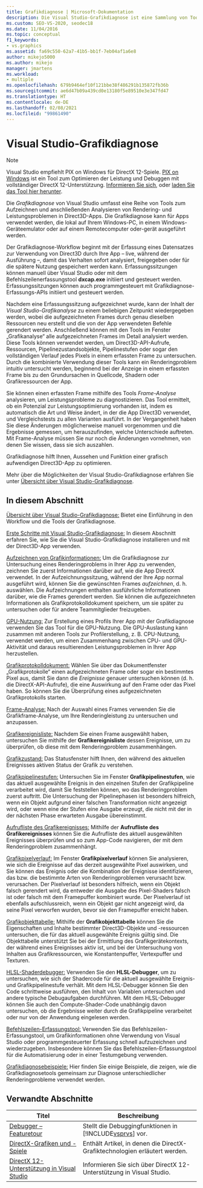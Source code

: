 ```yaml
---
title: Grafikdiagnose | Microsoft-Dokumentation
description: Die Visual Studio-Grafikdiagnose ist eine Sammlung von Tools für die Protokollierung und Analyse von Direct3D-Aktivitäten. Verwenden Sie diese Tools, um Rendering- und Leistungsprobleme zu beheben.
ms.custom: SEO-VS-2020, seodec18
ms.date: 11/04/2016
ms.topic: conceptual
f1_keywords:
- vs.graphics
ms.assetid: fa69c550-62a7-41b5-bb1f-7eb04af1a6e8
author: mikejo5000
ms.author: mikejo
manager: jmartens
ms.workload:
- multiple
ms.openlocfilehash: 679b9464ef10f121bbe38f486291b135872fb36b
ms.sourcegitcommit: ae6d47b09a439cd0e13180f5e89510e3e347fd47
ms.translationtype: HT
ms.contentlocale: de-DE
ms.lasthandoff: 02/08/2021
ms.locfileid: "99861490"
---
```

# <a name="visual-studio-graphics-diagnostics"></a>Visual Studio-Grafikdiagnose
>[!NOTE]
> Visual Studio empfiehlt PIX on Windows für DirectX 12-Spiele. [PIX on Windows](https://aka.ms/PIXonWindows) ist ein Tool zum Optimieren der Leistung und Debuggen mit vollständiger DirectX 12-Unterstützung. [Informieren Sie sich](visual-studio-graphics-diagnostics-directx-12.md), oder [laden Sie das Tool hier herunter](https://aka.ms/downloadPIX).

Die *Grafikdiagnose* von Visual Studio umfasst eine Reihe von Tools zum Aufzeichnen und anschließenden Analysieren von Rendering- und Leistungsproblemen in Direct3D-Apps. Die Grafikdiagnose kann für Apps verwendet werden, die lokal auf Ihrem Windows-PC, in einem Windows-Geräteemulator oder auf einem Remotecomputer oder-gerät ausgeführt werden.

 Der Grafikdiagnose-Workflow beginnt mit der Erfassung eines Datensatzes zur Verwendung von Direct3D durch Ihre App – live, während der Ausführung –, damit das Verhalten sofort analysiert, freigegeben oder für die spätere Nutzung gespeichert werden kann. Erfassungssitzungen können manuell über Visual Studio oder mit dem Befehlszeilenerfassungstool **dxcap.exe** initiiert und gesteuert werden. Erfassungssitzungen können auch programmgesteuert mit Grafikdiagnose-Erfassungs-APIs initiiert und gesteuert werden.

 Nachdem eine Erfassungssitzung aufgezeichnet wurde, kann der Inhalt der *Visual Studio-Grafikanalyse* zu einem beliebigen Zeitpunkt wiedergegeben werden, wobei die aufgezeichneten Frames durch genau dieselben Ressourcen neu erstellt und die von der App verwendeten Befehle gerendert werden. Anschließend können mit den Tools im Fenster „Grafikanalyse“ alle aufgezeichneten Frames im Detail analysiert werden. Diese Tools können verwendet werden, um Direct3D-API-Aufrufe, Ressourcen, Pipelinezustandsobjekte, Pipelinestufen oder sogar den vollständigen Verlauf jedes Pixels in einem erfassten Frame zu untersuchen. Durch die kombinierte Verwendung dieser Tools kann ein Renderingproblem intuitiv untersucht werden, beginnend bei der Anzeige in einem erfassten Frame bis zu den Grundursachen in Quellcode, Shadern oder Grafikressourcen der App.

 Sie können einen erfassten Frame mithilfe des Tools *Frame-Analyse* analysieren, um Leistungsprobleme zu diagnostizieren. Das Tool ermittelt, ob ein Potenzial zur Leistungsoptimierung vorhanden ist, indem es automatisch die Art und Weise ändert, in der die App Direct3D verwendet, und Vergleichstests zu allen Varianten ausführt. In der Vergangenheit haben Sie diese Änderungen möglicherweise manuell vorgenommen und die Ergebnisse gemessen, um herauszufinden, welche Unterschiede auftreten. Mit Frame-Analyse müssen Sie nur noch die Änderungen vornehmen, von denen Sie wissen, dass sie sich auszahlen.

 Grafikdiagnose hilft Ihnen, Aussehen und Funktion einer grafisch aufwendigen Direct3D-App zu optimieren.

 Mehr über die Möglichkeiten der Visual Studio-Grafikdiagnose erfahren Sie unter [Übersicht über Visual Studio-Grafikdiagnose](overview-of-visual-studio-graphics-diagnostics.md).

## <a name="in-this-section"></a>In diesem Abschnitt
 [Übersicht über Visual Studio-Grafikdiagnose:](overview-of-visual-studio-graphics-diagnostics.md) Bietet eine Einführung in den Workflow und die Tools der Grafikdiagnose.

 [Erste Schritte mit Visual Studio-Grafikdiagnose:](getting-started-with-visual-studio-graphics-diagnostics.md) In diesem Abschnitt erfahren Sie, wie Sie die Visual Studio-Grafikdiagnose installieren und mit der Direct3D-App verwenden.

 [Aufzeichnen von Grafikinformationen:](capturing-graphics-information.md) Um die Grafikdiagnose zur Untersuchung eines Renderingproblems in Ihrer App zu verwenden, zeichnen Sie zuerst Informationen darüber auf, wie die App DirectX verwendet. In der Aufzeichnungssitzung, während der Ihre App normal ausgeführt wird, können Sie die gewünschten Frames *aufzeichnen*, d. h. auswählen. Die Aufzeichnungen enthalten ausführliche Informationen darüber, wie die Frames gerendert werden. Sie können die aufgezeichneten Informationen als Grafikprotokolldokument speichern, um sie später zu untersuchen oder für andere Teammitglieder freizugeben.

 [GPU-Nutzung:](../../profiling/gpu-usage.md) Zur Erstellung eines Profils Ihrer App mit der Grafikdiagnose verwenden Sie das Tool für die GPU-Nutzung. Die GPU-Auslastung kann zusammen mit anderen Tools zur Profilerstellung, z. B. CPU-Nutzung, verwendet werden, um einen Zusammenhang zwischen CPU- und GPU-Aktivität und daraus resultierenden Leistungsproblemen in Ihrer App herzustellen.

 [Grafikprotokolldokument:](graphics-log-document.md) Wählen Sie über das Dokumentfenster „Grafikprotokolle“ einen aufgezeichneten Frame oder sogar ein bestimmtes Pixel aus, damit Sie dann die *Ereignisse* genauer untersuchen können (d. h. die DirectX-API-Aufrufe), die eine Auswirkung auf den Frame oder das Pixel haben. So können Sie die Überprüfung eines aufgezeichneten Grafikprotokolls starten.

 [Frame-Analyse:](graphics-frame-analysis.md) Nach der Auswahl eines Frames verwenden Sie die Grafikframe-Analyse, um Ihre Renderingleistung zu untersuchen und anzupassen.

 [Grafikereignisliste:](graphics-event-list.md) Nachdem Sie einen Frame ausgewählt haben, untersuchen Sie mithilfe der **Grafikereignisliste** dessen Ereignisse, um zu überprüfen, ob diese mit dem Renderingproblem zusammenhängen.

 [Grafikzustand:](graphics-state.md) Das Statusfenster hilft Ihnen, den während des aktuellen Ereignisses aktiven Status der Grafik zu verstehen.

 [Grafikpipelinestufen:](graphics-pipeline-stages.md) Untersuchen Sie im Fenster **Grafikpipelinestufen**, wie das aktuell ausgewählte Ereignis in den einzelnen Stufen der Grafikpipeline verarbeitet wird, damit Sie feststellen können, wo das Renderingproblem zuerst auftritt. Die Untersuchung der Pipelinephasen ist besonders hilfreich, wenn ein Objekt aufgrund einer falschen Transformation nicht angezeigt wird, oder wenn eine der Stufen eine Ausgabe erzeugt, die nicht mit der in der nächsten Phase erwarteten Ausgabe übereinstimmt.

 [Aufrufliste des Grafikereignisses:](graphics-event-call-stack.md) Mithilfe der **Aufrufliste des Grafikereignisses** können Sie die Aufrufliste des aktuell ausgewählten Ereignisses überprüfen und so zum App-Code navigieren, der mit dem Renderingproblem zusammenhängt.

 [Grafikpixelverlauf:](graphics-pixel-history.md) Im Fenster **Grafikpixelverlauf** können Sie analysieren, wie sich die Ereignisse auf das derzeit ausgewählte Pixel auswirken, und Sie können das Ereignis oder die Kombination der Ereignisse identifizieren, das bzw. die bestimmte Arten von Renderingproblemen verursacht bzw. verursachen. Der Pixelverlauf ist besonders hilfreich, wenn ein Objekt falsch gerendert wird, da entweder die Ausgabe des Pixel-Shaders falsch ist oder falsch mit dem Framepuffer kombiniert wurde. Der Pixelverlauf ist ebenfalls aufschlussreich, wenn ein Objekt gar nicht angezeigt wird, da seine Pixel verworfen wurden, bevor sie den Framepuffer erreicht haben.

 [Grafikobjekttabelle:](graphics-object-table.md) Mithilfe der **Grafikobjekttabelle** können Sie die Eigenschaften und Inhalte bestimmter Direct3D-Objekte und -ressourcen untersuchen, die für das aktuell ausgewählte Ereignis gültig sind. Die Objekttabelle unterstützt Sie bei der Ermittlung des Grafikgerätekontexts, der während eines Ereignisses aktiv ist, und bei der Untersuchung von Inhalten aus Grafikressourcen, wie Konstantenpuffer, Vertexpuffer und Texturen.

 [HLSL-Shaderdebugger:](hlsl-shader-debugger.md) Verwenden Sie den **HLSL-Debugger**, um zu untersuchen, wie sich der Shadercode für die aktuell ausgewählte Ereignis- und Grafikpipelinestufe verhält. Mit dem HLSL-Debugger können Sie den Code schrittweise ausführen, den Inhalt von Variablen untersuchen und andere typische Debugaufgaben durchführen. Mit dem HLSL-Debugger können Sie auch den Compute-Shader-Code unabhängig davon untersuchen, ob die Ergebnisse weiter durch die Grafikpipeline verarbeitet oder nur von der Anwendung eingelesen werden.

 [Befehlszeilen-Erfassungstool:](command-line-capture-tool.md) Verwenden Sie das Befehlszeilen-Erfassungstool, um Grafikinformationen ohne Verwendung von Visual Studio oder programmgesteuerter Erfassung schnell aufzuzeichnen und wiederzugeben. Insbesondere können Sie das Befehlszeilen-Erfassungstool für die Automatisierung oder in einer Testumgebung verwenden.

 [Grafikdiagnosebeispiele:](graphics-diagnostics-examples.md) Hier finden Sie einige Beispiele, die zeigen, wie die Grafikdiagnosetools gemeinsam zur Diagnose unterschiedlicher Renderingprobleme verwendet werden.

## <a name="related-sections"></a>Verwandte Abschnitte

| Titel | Beschreibung |
| - | - |
| [Debugger – Featuretour](../debugger-feature-tour.md) | Stellt die Debuggingfunktionen in [!INCLUDE[vsprvs](../../code-quality/includes/vsprvs_md.md)] vor. |
| [DirectX-Grafiken und -Spiele](/windows/win32/directx) | Enthält Artikel, in denen die DirectX-Grafiktechnologien erläutert werden. |
| [DirectX 12-Unterstützung in Visual Studio](visual-studio-graphics-diagnostics-directx-12.md) | Informieren Sie sich über DirectX 12-Unterstützung in Visual Studio. |
